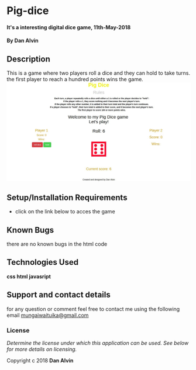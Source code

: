 # Pig-dice

#### It's a interesting digital dice game, 11th-May-2018

#### By **Dan Alvin**

## Description

This is a game where two players roll a dice and they can hold to take turns. the first player to reach a hundred points wins the game. 
<img src="images/667.jpeg">

## Setup/Installation Requirements

* click on the link below to acces the game


## Known Bugs

there are no known bugs in the html code

## Technologies Used

<b>css
html
javasript
</b>

## Support and contact details

 for any question or comment feel free to contact me using the following email mungaiwaituika@gmail.com
### License

*Determine the license under which this application can be used.  See below for more details on licensing.*

Copyright c 2018 **Dan Alvin**
